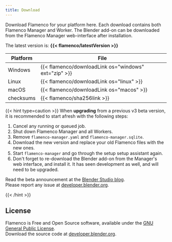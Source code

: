 ```yaml
---
title: Download
---
```


Download Flamenco for your platform here. Each download contains both Flamenco
Manager and Worker. The Blender add-on can be downloaded from the Flamenco
Manager web-interface after installation.

The latest version is: **{{< flamenco/latestVersion >}}**

| Platform  | File                                                 |
|-----------|------------------------------------------------------|
| Windows   | {{< flamenco/downloadLink os="windows" ext="zip" >}} |
| Linux     | {{< flamenco/downloadLink os="linux" >}}             |
| macOS     | {{< flamenco/downloadLink os="macos" >}}             |
| checksums | {{< flamenco/sha256link >}}                          |


{{< hint type=caution >}}
When **upgrading** from a previous v3 beta version, it is recommended to start
afresh with the following steps:

1. Cancel any running or queued job.
2. Shut down Flamenco Manager and all Workers.
3. Remove `flamenco-manager.yaml` and `flamenco-manager.sqlite`.
4. Download the new version and replace your old Flamenco files with the new ones.
5. Start `flamenco-manager` and go through the setup setup assistant again.
6. Don't forget to re-download the Blender add-on from the Manager's web
   interface, and install it. It has seen development as well, and will need to
   be upgraded.

Read the beta announcement at the [Blender Studio blog][blog].<br>
Please report any issue at [developer.blender.org][bugs].

[blog]: https://studio.blender.org/blog/announcing-flamenco-3-beta/
[bugs]: https://developer.blender.org/project/profile/58/
{{< /hint >}}


## License

Flamenco is Free and Open Source software, available under the
[GNU General Public License](https://developer.blender.org/diffusion/F/browse/main/LICENSE).<br>
Download the source code at [developer.blender.org](https://developer.blender.org/diffusion/F/).
